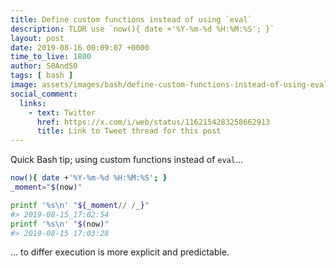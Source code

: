 ```yaml
---
title: Define custom functions instead of using `eval`
description: TLDR use `now(){ date +'%Y-%m-%d %H:%M:%S'; }`
layout: post
date: 2019-08-16 00:09:07 +0000
time_to_live: 1800
author: S0AndS0
tags: [ bash ]
image: assets/images/bash/define-custom-functions-instead-of-using-eval/first-code-block.png
social_comment:
  links:
    - text: Twitter
      href: https://x.com/i/web/status/1162154283258662913
      title: Link to Tweet thread for this post
---
```




Quick Bash tip; using custom functions instead of `eval`...

```bash
now(){ date +'%Y-%m-%d %H:%M:%S'; }
_moment="$(now)"

printf '%s\n' "${_moment// /_}"
#> 2019-08-15_17:02:54
printf '%s\n' "$(now)"
#> 2019-08-15 17:03:28
```

... to differ execution is more explicit and predictable.
